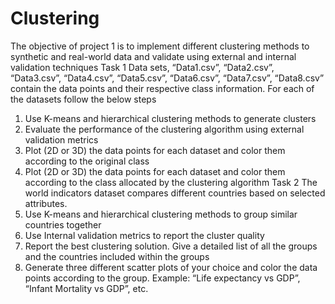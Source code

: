 # Clustering
The objective of project 1 is to implement different clustering methods to synthetic and
real-world data and validate using external and internal validation techniques
Task 1
Data sets, “Data1.csv”, “Data2.csv”, “Data3.csv”, “Data4.csv”, “Data5.csv”, “Data6.csv”,
“Data7.csv”, “Data8.csv” contain the data points and their respective class information.
For each of the datasets follow the below steps
1. Use K-means and hierarchical clustering methods to generate clusters
2. Evaluate the performance of the clustering algorithm using external validation
metrics
3. Plot (2D or 3D) the data points for each dataset and color them according to the
original class
4. Plot (2D or 3D) the data points for each dataset and color them according to the
class allocated by the clustering algorithm
Task 2
The world indicators dataset compares different countries based on selected attributes.
1. Use K-means and hierarchical clustering methods to group similar countries
together
2. Use Internal validation metrics to report the cluster quality
3. Report the best clustering solution. Give a detailed list of all the groups and the
countries included within the groups
4. Generate three different scatter plots of your choice and color the data points
according to the group. Example: “Life expectancy vs GDP”, “Infant Mortality vs
GDP”, etc.
